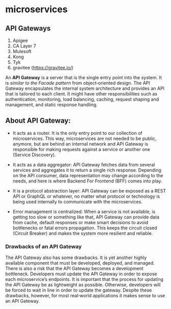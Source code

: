 # microservices

## API Gateways ##
1. Apigee
2. CA Layer 7
3. Mulesoft
4. Kong
5. Tyk
6. gravitee (https://gravitee.io/)

An **API Gateway** is a server that is the single entry point into the system. It is *similar to the Facade pattern* from object‑oriented design. The API Gateway encapsulates the internal system architecture and provides an API that is tailored to each client. It might have other responsibilities such as authentication, monitoring, load balancing, caching, request shaping and management, and static response handling.

## About API Gateway: ## 

- It acts as a router. It is the only entry point to our collection of microservices. This way, microservices are not needed to be public, anymore, but are behind an internal network and API Gateway is responsible for making requests against a service or another one (Service Discovery).

- It acts as a data aggregator: API Gateway fetches data from several services and aggregates it to return a single rich response. Depending on the API consumer, data representation may change according to the needs, and here is where Backend For Frontend (BFF) comes into play.

- It is a protocol abstraction layer: API Gateway can be exposed as a REST API or GraphQL or whatever, no matter what protocol or technology is being used internally to communicate with the microservices.

- Error management is centralized: When a service is not available, is getting too slow or something like that, API Gateway can provide data from cache, default responses or make smart decisions to avoid bottlenecks or fatal errors propagation. This keeps the circuit closed (Circuit Breaker) and makes the system more resilient and reliable.

### Drawbacks of an API Gateway ###
The API Gateway also has some drawbacks. It is yet another highly available component that must be developed, deployed, and managed. There is also a risk that the API Gateway becomes a development bottleneck. Developers must update the API Gateway in order to expose each microservice’s endpoints. It is important that the process for updating the API Gateway be as lightweight as possible. Otherwise, developers will be forced to wait in line in order to update the gateway. Despite these drawbacks, however, for most real‑world applications it makes sense to use an API Gateway.
